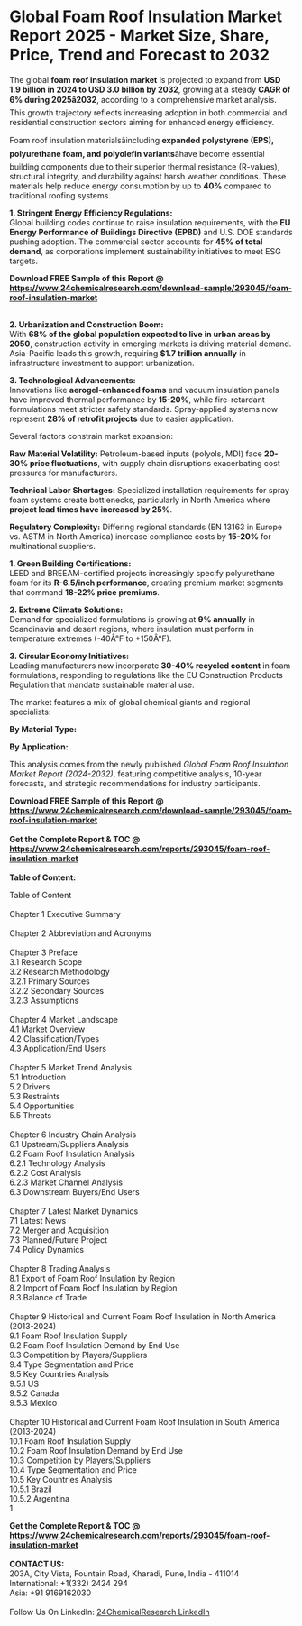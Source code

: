 <h1>Global Foam Roof Insulation Market Report 2025 - Market Size, Share, Price, Trend and Forecast to 2032</h1><p>The global <strong>foam roof insulation market</strong> is projected to expand from <strong>USD 1.9 billion in 2024 to USD 3.0 billion by 2032</strong>, growing at a steady <strong>CAGR of 6% during 2025â2032</strong>, according to a comprehensive market analysis. This growth trajectory reflects increasing adoption in both commercial and residential construction sectors aiming for enhanced energy efficiency.</p><p>Foam roof insulation materialsâincluding <strong>expanded polystyrene (EPS), polyurethane foam, and polyolefin variants</strong>âhave become essential building components due to their superior thermal resistance (R-values), structural integrity, and durability against harsh weather conditions. These materials help reduce energy consumption by up to <strong>40%</strong> compared to traditional roofing systems.</p><p><strong>1. Stringent Energy Efficiency Regulations:</strong><br>
Global building codes continue to raise insulation requirements, with the <strong>EU Energy Performance of Buildings Directive (EPBD)</strong> and U.S. DOE standards pushing adoption. The commercial sector accounts for <strong>45% of total demand</strong>, as corporations implement sustainability initiatives to meet ESG targets.</p><div><b>Download FREE Sample of this Report @ 
            <a href="https://www.24chemicalresearch.com/download-sample/293045/foam-roof-insulation-market">
            https://www.24chemicalresearch.com/download-sample/293045/foam-roof-insulation-market</a></b></div><br><p><strong>2. Urbanization and Construction Boom:</strong><br>
With <strong>68% of the global population expected to live in urban areas by 2050</strong>, construction activity in emerging markets is driving material demand. Asia-Pacific leads this growth, requiring <strong>$1.7 trillion annually</strong> in infrastructure investment to support urbanization.</p><p><strong>3. Technological Advancements:</strong><br>
Innovations like <strong>aerogel-enhanced foams</strong> and vacuum insulation panels have improved thermal performance by <strong>15-20%</strong>, while fire-retardant formulations meet stricter safety standards. Spray-applied systems now represent <strong>28% of retrofit projects</strong> due to easier application.</p><p>Several factors constrain market expansion:</p><p><strong>Raw Material Volatility:</strong> Petroleum-based inputs (polyols, MDI) face <strong>20-30% price fluctuations</strong>, with supply chain disruptions exacerbating cost pressures for manufacturers.</p><p><strong>Technical Labor Shortages:</strong> Specialized installation requirements for spray foam systems create bottlenecks, particularly in North America where <strong>project lead times have increased by 25%</strong>.</p><p><strong>Regulatory Complexity:</strong> Differing regional standards (EN 13163 in Europe vs. ASTM in North America) increase compliance costs by <strong>15-20%</strong> for multinational suppliers.</p><p><strong>1. Green Building Certifications:</strong><br>
LEED and BREEAM-certified projects increasingly specify polyurethane foam for its <strong>R-6.5/inch performance</strong>, creating premium market segments that command <strong>18-22% price premiums</strong>.</p><p><strong>2. Extreme Climate Solutions:</strong><br>
Demand for specialized formulations is growing at <strong>9% annually</strong> in Scandinavia and desert regions, where insulation must perform in temperature extremes (-40Â°F to +150Â°F).</p><p><strong>3. Circular Economy Initiatives:</strong><br>
Leading manufacturers now incorporate <strong>30-40% recycled content</strong> in foam formulations, responding to regulations like the EU Construction Products Regulation that mandate sustainable material use.</p><p>The market features a mix of global chemical giants and regional specialists:</p><p><strong>By Material Type:</strong></p><p><strong>By Application:</strong></p><p>This analysis comes from the newly published <em>Global Foam Roof Insulation Market Report (2024-2032)</em>, featuring competitive analysis, 10-year forecasts, and strategic recommendations for industry participants.</p><div><b>Download FREE Sample of this Report @ 
            <a href="https://www.24chemicalresearch.com/download-sample/293045/foam-roof-insulation-market">
            https://www.24chemicalresearch.com/download-sample/293045/foam-roof-insulation-market</a></b></div><br><div><b>Get the Complete Report & TOC @ 
            <a href="https://www.24chemicalresearch.com/reports/293045/foam-roof-insulation-market">
            https://www.24chemicalresearch.com/reports/293045/foam-roof-insulation-market</a></b></div><br>
            <b>Table of Content:</b><p>Table of Content<br />
<br />
Chapter 1 Executive Summary<br />
<br />
Chapter 2 Abbreviation and Acronyms<br />
<br />
Chapter 3 Preface<br />
3.1 Research Scope<br />
3.2 Research Methodology<br />
  3.2.1 Primary Sources<br />
  3.2.2 Secondary Sources<br />
  3.2.3 Assumptions<br />
		<br />
Chapter 4 Market Landscape<br />
4.1 Market Overview<br />
4.2 Classification/Types<br />
4.3 Application/End Users<br />
<br />
Chapter 5 Market Trend Analysis <br />
5.1 Introduction<br />
5.2 Drivers<br />
5.3 Restraints<br />
5.4 Opportunities<br />
5.5 Threats<br />
<br />
Chapter 6 Industry Chain Analysis<br />
6.1 Upstream/Suppliers Analysis<br />
6.2 Foam Roof Insulation Analysis<br />
  6.2.1 Technology Analysis<br />
  6.2.2 Cost Analysis<br />
  6.2.3 Market Channel Analysis<br />
6.3 Downstream Buyers/End Users<br />
<br />
Chapter 7 Latest Market Dynamics<br />
7.1 Latest News<br />
7.2 Merger and Acquisition<br />
7.3 Planned/Future Project<br />
7.4 Policy Dynamics<br />
<br />
Chapter 8 Trading Analysis<br />
8.1 Export of Foam Roof Insulation by Region<br />
8.2 Import of Foam Roof Insulation by Region<br />
8.3 Balance of Trade<br />
<br />
Chapter 9 Historical and Current Foam Roof Insulation in North America (2013-2024)<br />
9.1 Foam Roof Insulation Supply <br />
9.2 Foam Roof Insulation Demand by End Use<br />
9.3 Competition by Players/Suppliers<br />
9.4 Type Segmentation and Price<br />
9.5 Key Countries Analysis<br />
  9.5.1 US<br />
  9.5.2 Canada<br />
  9.5.3 Mexico<br />
<br />
Chapter 10 Historical and Current Foam Roof Insulation in South America (2013-2024)<br />
10.1 Foam Roof Insulation Supply <br />
10.2 Foam Roof Insulation Demand by End Use<br />
10.3 Competition by Players/Suppliers<br />
10.4 Type Segmentation and Price<br />
10.5 Key Countries Analysis<br />
  10.5.1 Brazil<br />
  10.5.2 Argentina<br />
  1</p><div><b>Get the Complete Report & TOC @ 
            <a href="https://www.24chemicalresearch.com/reports/293045/foam-roof-insulation-market">
            https://www.24chemicalresearch.com/reports/293045/foam-roof-insulation-market</a></b></div><br><b>CONTACT US:</b><br>
            203A, City Vista, Fountain Road, Kharadi, Pune, India - 411014<br>
            International: +1(332) 2424 294<br>
            Asia: +91 9169162030 <br><br>
            Follow Us On LinkedIn: <a href="https://www.linkedin.com/company/24chemicalresearch/">24ChemicalResearch LinkedIn</a>